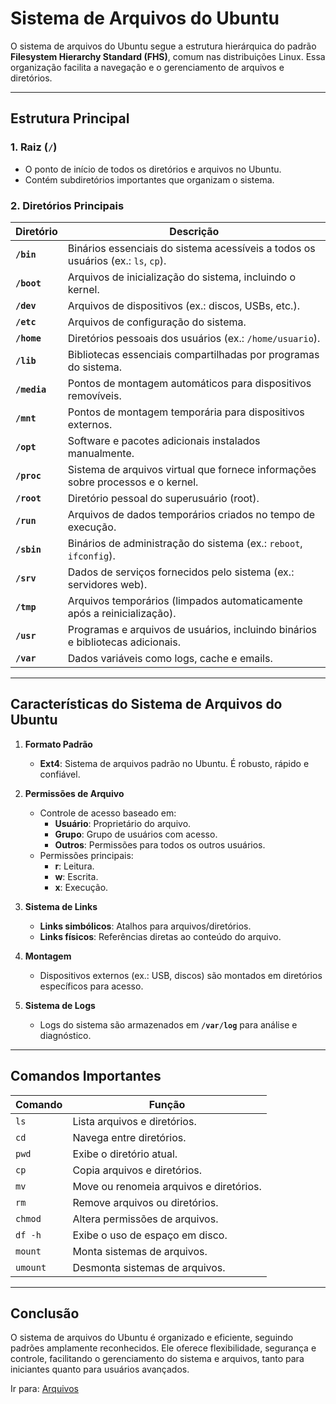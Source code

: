 # Sistema de Arquivos do Ubuntu

O sistema de arquivos do Ubuntu segue a estrutura hierárquica do padrão **Filesystem Hierarchy Standard (FHS)**, comum nas distribuições Linux. Essa organização facilita a navegação e o gerenciamento de arquivos e diretórios.

---

## **Estrutura Principal**

### 1. **Raiz (`/`)**
- O ponto de início de todos os diretórios e arquivos no Ubuntu.
- Contém subdiretórios importantes que organizam o sistema.

### 2. **Diretórios Principais**

| Diretório      | Descrição                                                                 |
|----------------|---------------------------------------------------------------------------|
| **`/bin`**     | Binários essenciais do sistema acessíveis a todos os usuários (ex.: `ls`, `cp`). |
| **`/boot`**    | Arquivos de inicialização do sistema, incluindo o kernel.                |
| **`/dev`**     | Arquivos de dispositivos (ex.: discos, USBs, etc.).                      |
| **`/etc`**     | Arquivos de configuração do sistema.                                     |
| **`/home`**    | Diretórios pessoais dos usuários (ex.: `/home/usuario`).                 |
| **`/lib`**     | Bibliotecas essenciais compartilhadas por programas do sistema.          |
| **`/media`**   | Pontos de montagem automáticos para dispositivos removíveis.             |
| **`/mnt`**     | Pontos de montagem temporária para dispositivos externos.                |
| **`/opt`**     | Software e pacotes adicionais instalados manualmente.                   |
| **`/proc`**    | Sistema de arquivos virtual que fornece informações sobre processos e o kernel. |
| **`/root`**    | Diretório pessoal do superusuário (root).                                |
| **`/run`**     | Arquivos de dados temporários criados no tempo de execução.              |
| **`/sbin`**    | Binários de administração do sistema (ex.: `reboot`, `ifconfig`).        |
| **`/srv`**     | Dados de serviços fornecidos pelo sistema (ex.: servidores web).         |
| **`/tmp`**     | Arquivos temporários (limpados automaticamente após a reinicialização).  |
| **`/usr`**     | Programas e arquivos de usuários, incluindo binários e bibliotecas adicionais. |
| **`/var`**     | Dados variáveis como logs, cache e emails.                              |

---

## **Características do Sistema de Arquivos do Ubuntu**

1. **Formato Padrão**
   - **Ext4**: Sistema de arquivos padrão no Ubuntu. É robusto, rápido e confiável.

2. **Permissões de Arquivo**
   - Controle de acesso baseado em:
     - **Usuário**: Proprietário do arquivo.
     - **Grupo**: Grupo de usuários com acesso.
     - **Outros**: Permissões para todos os outros usuários.
   - Permissões principais:
     - **r**: Leitura.
     - **w**: Escrita.
     - **x**: Execução.

3. **Sistema de Links**
   - **Links simbólicos**: Atalhos para arquivos/diretórios.
   - **Links físicos**: Referências diretas ao conteúdo do arquivo.

4. **Montagem**
   - Dispositivos externos (ex.: USB, discos) são montados em diretórios específicos para acesso.

5. **Sistema de Logs**
   - Logs do sistema são armazenados em **`/var/log`** para análise e diagnóstico.

---

## **Comandos Importantes**

| Comando         | Função                                                 |
|------------------|--------------------------------------------------------|
| `ls`            | Lista arquivos e diretórios.                           |
| `cd`            | Navega entre diretórios.                               |
| `pwd`           | Exibe o diretório atual.                               |
| `cp`            | Copia arquivos e diretórios.                           |
| `mv`            | Move ou renomeia arquivos e diretórios.                |
| `rm`            | Remove arquivos ou diretórios.                         |
| `chmod`         | Altera permissões de arquivos.                         |
| `df -h`         | Exibe o uso de espaço em disco.                        |
| `mount`         | Monta sistemas de arquivos.                            |
| `umount`        | Desmonta sistemas de arquivos.                         |

---

## **Conclusão**
O sistema de arquivos do Ubuntu é organizado e eficiente, seguindo padrões amplamente reconhecidos. Ele oferece flexibilidade, segurança e controle, facilitando o gerenciamento do sistema e arquivos, tanto para iniciantes quanto para usuários avançados.

Ir para: [Arquivos](2_Arquivos.md)
